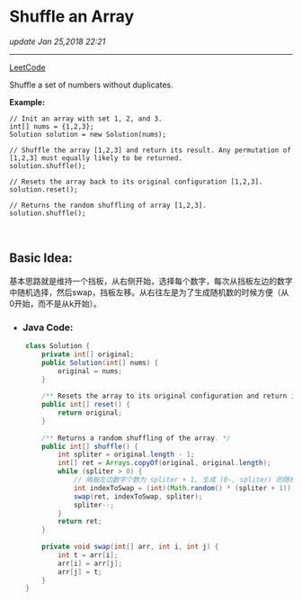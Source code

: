 # Shuffle an Array
_update Jan 25,2018 22:21_

---
[LeetCode](https://leetcode.com/problems/shuffle-an-array/description/)

Shuffle a set of numbers without duplicates.

**Example:**

    // Init an array with set 1, 2, and 3.
    int[] nums = {1,2,3};
    Solution solution = new Solution(nums);
    
    // Shuffle the array [1,2,3] and return its result. Any permutation of [1,2,3] must equally likely to be returned.
    solution.shuffle();
    
    // Resets the array back to its original configuration [1,2,3].
    solution.reset();
    
    // Returns the random shuffling of array [1,2,3].
    solution.shuffle();
    
<br>

## Basic Idea:
基本思路就是维持一个挡板，从右侧开始，选择每个数字，每次从挡板左边的数字中随机选择，然后swap，挡板左移。从右往左是为了生成随机数的时候方便（从0开始，而不是从k开始）。

* ### Java Code:
```java
    class Solution {
        private int[] original;
        public Solution(int[] nums) {
            original = nums;
        }
        
        /** Resets the array to its original configuration and return it. */
        public int[] reset() {
            return original;
        }
        
        /** Returns a random shuffling of the array. */
        public int[] shuffle() {
            int spliter = original.length - 1;
            int[] ret = Arrays.copyOf(original, original.length);
            while (spliter > 0) {
                // 隔板左边数字个数为 spliter + 1, 生成 (0-, spliter) 的随机数
                int indexToSwap = (int)(Math.random() * (spliter + 1));
                swap(ret, indexToSwap, spliter);
                spliter--;
            }
            return ret;
        }
        
        private void swap(int[] arr, int i, int j) {
            int t = arr[i];
            arr[i] = arr[j];
            arr[j] = t;
        }
    }
```